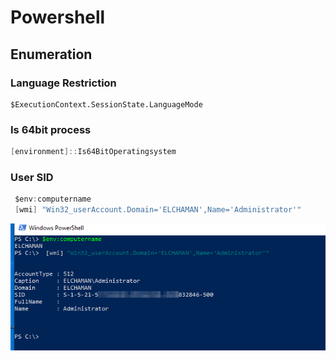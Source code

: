 # Powershell

## Enumeration

### Language Restriction

```text
$ExecutionContext.SessionState.LanguageMode
```

### Is 64bit process

```csharp
[environment]::Is64BitOperatingsystem
```

### User SID

```csharp
 $env:computername
 [wmi] "Win32_userAccount.Domain='ELCHAMAN',Name='Administrator'"
```

![](../../../../.gitbook/assets/image%20%28238%29.png)



